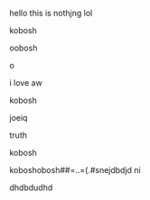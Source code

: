 hello this is nothjng lol

kobosh

oobosh

o

i love aw

kobosh

joeiq

truth

kobosh

koboshobosh##=..=(.#snejdbdjd ni

dhdbdudhd